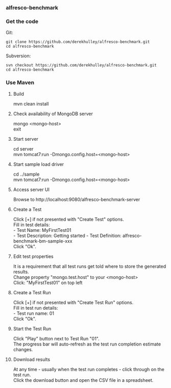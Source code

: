 ### alfresco-benchmark

### Get the code

Git:

    git clone https://github.com/derekhulley/alfresco-benchmark.git
    cd alfresco-benchmark

Subversion:

    svn checkout https://github.com/derekhulley/alfresco-benchmark.git
    cd alfresco-benchmark

### Use Maven

1. Build

    mvn clean install

2. Check availability of MongoDB server

    mongo \<mongo-host\>    
    exit

3. Start server

    cd server   
    mvn tomcat7:run -Dmongo.config.host=\<mongo-host\>

4. Start sample load driver

    cd ../sample    
    mvn tomcat7:run -Dmongo.config.host=\<mongo-host\> 

5. Access server UI

    Browse to http://localhost:9080/alfresco-benchmark-server

6. Create a Test

    Click [+] if not presented with "Create Test" options.  
    Fill in test details:   
        - Test Name: MyFirstTest01  
        - Test Description: Getting started 
        - Test Definition: alfresco-benchmark-bm-sample-xxx     
    Click "Ok".
 
7. Edit test properties

    It is a requirement that all test runs get told where to store the generated results.   
    Change property "mongo.test.host" to your \<mongo-host\>  
    Click: "MyFirstTest01" on top left

8. Create a Test Run

    Click [+] if not presented with "Create Test Run" options.  
    Fill in test run details:   
        - Test run name: 01     
    Click "Ok".

9. Start the Test Run

    Click "Play" button next to Test Run "01".  
    The progress bar will auto-refresh as the test run completion estimate changes.

10. Download results

    At any time - usually when the test run completes - click through on the test run.  
    Click the download button and open the CSV file in a spreadsheet.
